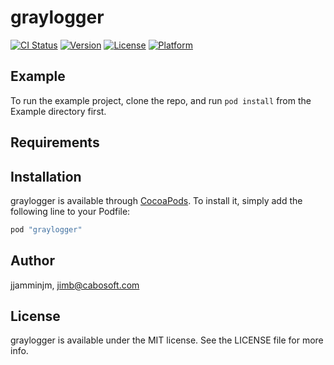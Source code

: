 # graylogger

[![CI Status](http://img.shields.io/travis/jjamminjm/graylogger.svg?style=flat)](https://travis-ci.org/jjamminjm/graylogger)
[![Version](https://img.shields.io/cocoapods/v/graylogger.svg?style=flat)](http://cocoapods.org/pods/graylogger)
[![License](https://img.shields.io/cocoapods/l/graylogger.svg?style=flat)](http://cocoapods.org/pods/graylogger)
[![Platform](https://img.shields.io/cocoapods/p/graylogger.svg?style=flat)](http://cocoapods.org/pods/graylogger)

## Example

To run the example project, clone the repo, and run `pod install` from the Example directory first.

## Requirements

## Installation

graylogger is available through [CocoaPods](http://cocoapods.org). To install
it, simply add the following line to your Podfile:

```ruby
pod "graylogger"
```

## Author

jjamminjm, jimb@cabosoft.com

## License

graylogger is available under the MIT license. See the LICENSE file for more info.
